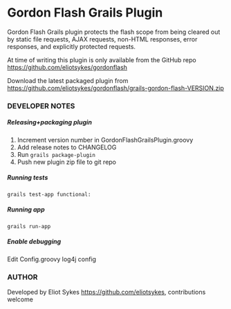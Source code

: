 # Gordon Flash Grails Plugin

Gordon Flash Grails plugin protects the flash scope from being cleared out by static file requests, AJAX requests, non-HTML responses, error responses, and explicitly protected requests.

At time of writing this plugin is only available from the GitHub repo <https://github.com/eliotsykes/gordonflash>

Download the latest packaged plugin from <https://github.com/eliotsykes/gordonflash/grails-gordon-flash-VERSION.zip>

### DEVELOPER NOTES

##### Releasing+packaging plugin
1. Increment version number in GordonFlashGrailsPlugin.groovy
2. Add release notes to CHANGELOG
3. Run `grails package-plugin`
4. Push new plugin zip file to git repo

##### Running tests
`grails test-app functional:`

##### Running app
`grails run-app`

##### Enable debugging
Edit Config.groovy log4j config

### AUTHOR
Developed by Eliot Sykes <https://github.com/eliotsykes>, contributions welcome
